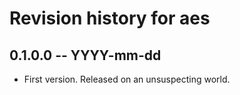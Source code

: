 # Revision history for aes

## 0.1.0.0 -- YYYY-mm-dd

* First version. Released on an unsuspecting world.
